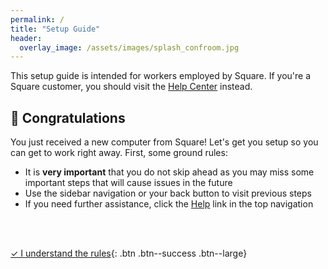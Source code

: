 ```yaml
---
permalink: /
title: "Setup Guide"
header:
  overlay_image: /assets/images/splash_confroom.jpg
---
```


This setup guide is intended for workers employed by Square. If you're a Square customer, you should visit the [Help Center](https://squareup.com/help/) instead.

## 🎉 Congratulations
You just received a new computer from Square! Let's get you setup so you can get to work right away. First, some ground rules:

* It is __very important__ that you do not skip ahead as you may miss some important steps that will cause issues in the future 
* Use the sidebar navigation or your back button to visit previous steps
* If you need further assistance, click the [Help](/help) link in the top navigation

<br /><br />

[&check; I understand the rules](/os){: .btn .btn--success .btn--large}
